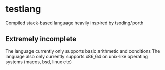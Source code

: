 # testlang
Compiled stack-based language heavily inspired by tsoding/porth

## Extremely incomplete
The language currently only supports basic arithmetic and conditions
The language also only currently supports x86_64 on unix-like operating systems (macos, bsd, linux etc)

